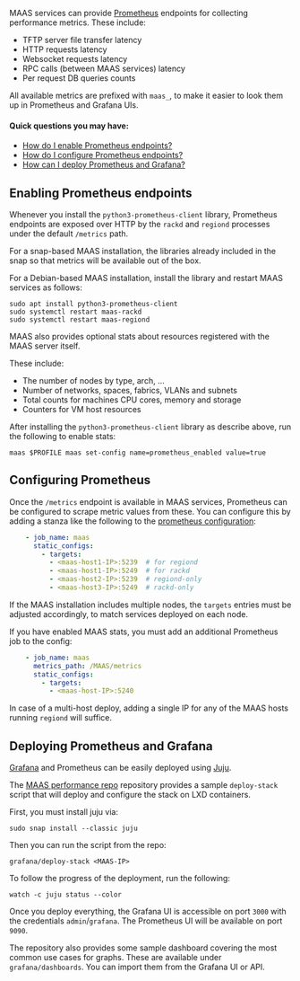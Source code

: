 <!-- deb-2-7-cli
||2.7|2.8|2.9|
|-----:|:-----:|:-----:|:-----:|
|Snap|[CLI](prometheus-metrics-snap-2-7-cli/3018) ~ [UI](prometheus-metrics-snap-2-7-ui/3019)|[CLI](prometheus-metrics-snap-2-8-cli/3020) ~ [UI](prometheus-metrics-snap-2-8-ui/3021)|[CLI](prometheus-metrics-snap-2-9-cli/3022) ~ [UI](prometheus-metrics-snap-2-9-ui/3023)|
|Packages|**CLI** ~ [UI](prometheus-metrics-deb-2-7-ui/3025)|[CLI](prometheus-metrics-deb-2-8-cli/3026) ~ [UI](prometheus-metrics-deb-2-8-ui/3027)|[CLI](prometheus-metrics-deb-2-9-cli/3028) ~ [UI](prometheus-metrics-deb-2-9-ui/3029)|
 deb-2-7-cli -->

<!-- deb-2-7-ui
||2.7|2.8|2.9|
|-----:|:-----:|:-----:|:-----:|
|Snap|[CLI](prometheus-metrics-snap-2-7-cli/3018) ~ [UI](prometheus-metrics-snap-2-7-ui/3019)|[CLI](prometheus-metrics-snap-2-8-cli/3020) ~ [UI](prometheus-metrics-snap-2-8-ui/3021)|[CLI](prometheus-metrics-snap-2-9-cli/3022) ~ [UI](prometheus-metrics-snap-2-9-ui/3023)|
|Packages|[CLI](prometheus-metrics-deb-2-7-cli/3024) ~ |**UI**|[CLI](prometheus-metrics-deb-2-8-cli/3026) ~ [UI](prometheus-metrics-deb-2-8-ui/3027)|[CLI](prometheus-metrics-deb-2-9-cli/3028) ~ [UI](prometheus-metrics-deb-2-9-ui/3029)|
 deb-2-7-ui -->

<!-- deb-2-8-cli
||2.7|2.8|2.9|
|-----:|:-----:|:-----:|:-----:|
|Snap|[CLI](prometheus-metrics-snap-2-7-cli/3018) ~ [UI](prometheus-metrics-snap-2-7-ui/3019)|[CLI](prometheus-metrics-snap-2-8-cli/3020) ~ [UI](prometheus-metrics-snap-2-8-ui/3021)|[CLI](prometheus-metrics-snap-2-9-cli/3022) ~ [UI](prometheus-metrics-snap-2-9-ui/3023)|
|Packages|[CLI](prometheus-metrics-deb-2-7-cli/3024) ~ [UI](prometheus-metrics-deb-2-7-ui/3025)||**CLI** ~ [UI](prometheus-metrics-deb-2-8-ui/3027)|[CLI](prometheus-metrics-deb-2-9-cli/3028) ~ [UI](prometheus-metrics-deb-2-9-ui/3029)|
 deb-2-8-cli -->

<!-- deb-2-8-ui
||2.7|2.8|2.9|
|-----:|:-----:|:-----:|:-----:|
|Snap|[CLI](prometheus-metrics-snap-2-7-cli/3018) ~ [UI](prometheus-metrics-snap-2-7-ui/3019)|[CLI](prometheus-metrics-snap-2-8-cli/3020) ~ [UI](prometheus-metrics-snap-2-8-ui/3021)|[CLI](prometheus-metrics-snap-2-9-cli/3022) ~ [UI](prometheus-metrics-snap-2-9-ui/3023)|
|Packages|[CLI](prometheus-metrics-deb-2-7-cli/3024) ~ [UI](prometheus-metrics-deb-2-7-ui/3025)|[CLI](prometheus-metrics-deb-2-8-cli/3026) ~ |**UI**|[CLI](prometheus-metrics-deb-2-9-cli/3028) ~ [UI](prometheus-metrics-deb-2-9-ui/3029)|
 deb-2-8-ui -->

<!-- deb-2-9-cli
||2.7|2.8|2.9|
|-----:|:-----:|:-----:|:-----:|
|Snap|[CLI](prometheus-metrics-snap-2-7-cli/3018) ~ [UI](prometheus-metrics-snap-2-7-ui/3019)|[CLI](prometheus-metrics-snap-2-8-cli/3020) ~ [UI](prometheus-metrics-snap-2-8-ui/3021)|[CLI](prometheus-metrics-snap-2-9-cli/3022) ~ [UI](prometheus-metrics-snap-2-9-ui/3023)|
|Packages|[CLI](prometheus-metrics-deb-2-7-cli/3024) ~ [UI](prometheus-metrics-deb-2-7-ui/3025)|[CLI](prometheus-metrics-deb-2-8-cli/3026) ~ [UI](prometheus-metrics-deb-2-8-ui/3027)||**CLI** ~ [UI](prometheus-metrics-deb-2-9-ui/3029)|
 deb-2-9-cli -->

<!-- deb-2-9-ui
||2.7|2.8|2.9|
|-----:|:-----:|:-----:|:-----:|
|Snap|[CLI](prometheus-metrics-snap-2-7-cli/3018) ~ [UI](prometheus-metrics-snap-2-7-ui/3019)|[CLI](prometheus-metrics-snap-2-8-cli/3020) ~ [UI](prometheus-metrics-snap-2-8-ui/3021)|[CLI](prometheus-metrics-snap-2-9-cli/3022) ~ [UI](prometheus-metrics-snap-2-9-ui/3023)|
|Packages|[CLI](prometheus-metrics-deb-2-7-cli/3024) ~ [UI](prometheus-metrics-deb-2-7-ui/3025)|[CLI](prometheus-metrics-deb-2-8-cli/3026) ~ [UI](prometheus-metrics-deb-2-8-ui/3027)|[CLI](prometheus-metrics-deb-2-9-cli/3028) ~ |**UI**|
 deb-2-9-ui -->

<!-- snap-2-7-cli
||2.7|2.8|2.9|
|-----:|:-----:|:-----:|:-----:|
|Snap|**CLI** ~ [UI](prometheus-metrics-snap-2-7-ui/3019)|[CLI](prometheus-metrics-snap-2-8-cli/3020) ~ [UI](prometheus-metrics-snap-2-8-ui/3021)|[CLI](prometheus-metrics-snap-2-9-cli/3022) ~ [UI](prometheus-metrics-snap-2-9-ui/3023)|
|Packages|[CLI](prometheus-metrics-deb-2-7-cli/3024) ~ [UI](prometheus-metrics-deb-2-7-ui/3025)|[CLI](prometheus-metrics-deb-2-8-cli/3026) ~ [UI](prometheus-metrics-deb-2-8-ui/3027)|[CLI](prometheus-metrics-deb-2-9-cli/3028) ~ [UI](prometheus-metrics-deb-2-9-ui/3029)|
 snap-2-7-cli -->

<!-- snap-2-7-ui
||2.7|2.8|2.9|
|-----:|:-----:|:-----:|:-----:|
|Snap|[CLI](prometheus-metrics-snap-2-7-cli/3018) ~ |**UI**|[CLI](prometheus-metrics-snap-2-8-cli/3020) ~ [UI](prometheus-metrics-snap-2-8-ui/3021)|[CLI](prometheus-metrics-snap-2-9-cli/3022) ~ [UI](prometheus-metrics-snap-2-9-ui/3023)|
|Packages|[CLI](prometheus-metrics-deb-2-7-cli/3024) ~ [UI](prometheus-metrics-deb-2-7-ui/3025)|[CLI](prometheus-metrics-deb-2-8-cli/3026) ~ [UI](prometheus-metrics-deb-2-8-ui/3027)|[CLI](prometheus-metrics-deb-2-9-cli/3028) ~ [UI](prometheus-metrics-deb-2-9-ui/3029)|
 snap-2-7-ui -->

<!-- snap-2-8-cli
||2.7|2.8|2.9|
|-----:|:-----:|:-----:|:-----:|
|Snap|[CLI](prometheus-metrics-snap-2-7-cli/3018) ~ [UI](prometheus-metrics-snap-2-7-ui/3019)||**CLI** ~ [UI](prometheus-metrics-snap-2-8-ui/3021)|[CLI](prometheus-metrics-snap-2-9-cli/3022) ~ [UI](prometheus-metrics-snap-2-9-ui/3023)|
|Packages|[CLI](prometheus-metrics-deb-2-7-cli/3024) ~ [UI](prometheus-metrics-deb-2-7-ui/3025)|[CLI](prometheus-metrics-deb-2-8-cli/3026) ~ [UI](prometheus-metrics-deb-2-8-ui/3027)|[CLI](prometheus-metrics-deb-2-9-cli/3028) ~ [UI](prometheus-metrics-deb-2-9-ui/3029)|
 snap-2-8-cli -->

<!-- snap-2-8-ui
||2.7|2.8|2.9|
|-----:|:-----:|:-----:|:-----:|
|Snap|[CLI](prometheus-metrics-snap-2-7-cli/3018) ~ [UI](prometheus-metrics-snap-2-7-ui/3019)|[CLI](prometheus-metrics-snap-2-8-cli/3020) ~ |**UI**|[CLI](prometheus-metrics-snap-2-9-cli/3022) ~ [UI](prometheus-metrics-snap-2-9-ui/3023)|
|Packages|[CLI](prometheus-metrics-deb-2-7-cli/3024) ~ [UI](prometheus-metrics-deb-2-7-ui/3025)|[CLI](prometheus-metrics-deb-2-8-cli/3026) ~ [UI](prometheus-metrics-deb-2-8-ui/3027)|[CLI](prometheus-metrics-deb-2-9-cli/3028) ~ [UI](prometheus-metrics-deb-2-9-ui/3029)|
 snap-2-8-ui -->

<!-- snap-2-9-cli
||2.7|2.8|2.9|
|-----:|:-----:|:-----:|:-----:|
|Snap|[CLI](prometheus-metrics-snap-2-7-cli/3018) ~ [UI](prometheus-metrics-snap-2-7-ui/3019)|[CLI](prometheus-metrics-snap-2-8-cli/3020) ~ [UI](prometheus-metrics-snap-2-8-ui/3021)||**CLI** ~ [UI](prometheus-metrics-snap-2-9-ui/3023)|
|Packages|[CLI](prometheus-metrics-deb-2-7-cli/3024) ~ [UI](prometheus-metrics-deb-2-7-ui/3025)|[CLI](prometheus-metrics-deb-2-8-cli/3026) ~ [UI](prometheus-metrics-deb-2-8-ui/3027)|[CLI](prometheus-metrics-deb-2-9-cli/3028) ~ [UI](prometheus-metrics-deb-2-9-ui/3029)|
 snap-2-9-cli -->

<!-- snap-2-9-ui
||2.7|2.8|2.9|
|-----:|:-----:|:-----:|:-----:|
|Snap|[CLI](prometheus-metrics-snap-2-7-cli/3018) ~ [UI](prometheus-metrics-snap-2-7-ui/3019)|[CLI](prometheus-metrics-snap-2-8-cli/3020) ~ [UI](prometheus-metrics-snap-2-8-ui/3021)|[CLI](prometheus-metrics-snap-2-9-cli/3022) ~ |**UI**|
|Packages|[CLI](prometheus-metrics-deb-2-7-cli/3024) ~ [UI](prometheus-metrics-deb-2-7-ui/3025)|[CLI](prometheus-metrics-deb-2-8-cli/3026) ~ [UI](prometheus-metrics-deb-2-8-ui/3027)|[CLI](prometheus-metrics-deb-2-9-cli/3028) ~ [UI](prometheus-metrics-deb-2-9-ui/3029)|
 snap-2-9-ui -->

MAAS services can provide [Prometheus](https://prometheus.io/) endpoints for collecting performance metrics.  These include:

-   TFTP server file transfer latency
-   HTTP requests latency
-   Websocket requests latency
-   RPC calls (between MAAS services) latency
-   Per request DB queries counts

All available metrics are prefixed with `maas_`, to make it easier to look them up in Prometheus and Grafana UIs.

#### Quick questions you may have:

* [How do I enable Prometheus endpoints?](/t/prometheus-metrics/813#heading--enabling-prometheus-endpoints)
* [How do I configure Prometheus endpoints?](/t/prometheus-metrics/813#heading--configuring-prometheus)
* [How can I deploy Prometheus and Grafana?](/t/prometheus-metrics/813#heading--deploying-prometheus-and-grafana)

<h2 id="heading--enabling-prometheus-endpoints">Enabling Prometheus endpoints</h2>

Whenever you install the `python3-prometheus-client` library, Prometheus endpoints are exposed over HTTP by the `rackd` and `regiond` processes under the default `/metrics` path.

For a snap-based MAAS installation, the libraries already included in the snap so that metrics will be available out of the box.

For a Debian-based MAAS installation, install the library and restart MAAS services as follows:

    sudo apt install python3-prometheus-client
    sudo systemctl restart maas-rackd
    sudo systemctl restart maas-regiond

MAAS also provides optional stats about resources registered with the MAAS server itself.

These include:

-   The number of nodes by type, arch, ...
-   Number of networks, spaces, fabrics, VLANs and subnets
-   Total counts for machines CPU cores, memory and storage
-   Counters for VM host resources

After installing the `python3-prometheus-client` library as describe above, run the following to enable stats:

    maas $PROFILE maas set-config name=prometheus_enabled value=true

<h2 id="heading--configuring-prometheus">Configuring Prometheus</h2>

Once the `/metrics` endpoint is available in MAAS services, Prometheus can be configured to scrape metric values from these. You can configure this by adding a stanza like the following to the [prometheus configuration](https://prometheus.io/docs/prometheus/latest/configuration/configuration/):

``` yaml
    - job_name: maas
      static_configs:
        - targets:
          - <maas-host1-IP>:5239  # for regiond
          - <maas-host1-IP>:5249  # for rackd
          - <maas-host2-IP>:5239  # regiond-only
          - <maas-host3-IP>:5249  # rackd-only
```

If the MAAS installation includes multiple nodes, the `targets` entries must be adjusted accordingly, to match services deployed on each node.

If  you have enabled MAAS stats,  you must add an additional Prometheus job to the config:

``` yaml
    - job_name: maas
      metrics_path: /MAAS/metrics
      static_configs:
        - targets:
          - <maas-host-IP>:5240
```

In case of a multi-host deploy, adding a single IP for any of the MAAS hosts running `regiond` will suffice.

<h2 id="heading--deploying-prometheus-and-grafana">Deploying Prometheus and Grafana</h2>

[Grafana](https://grafana.com/) and Prometheus can be easily deployed using [Juju](https://jujucharms.com/).

The [MAAS performance repo](https://git.launchpad.net/~maas-committers/maas/+git/maas-performance) repository provides a sample `deploy-stack` script that will deploy and configure the stack on LXD containers.

First, you must install juju via:

    sudo snap install --classic juju

Then you can run the script from the repo:

    grafana/deploy-stack <MAAS-IP>

To follow the progress of the deployment, run the following:

    watch -c juju status --color

Once you deploy everything, the Grafana UI is accessible on port `3000` with the credentials `admin`/`grafana`. The Prometheus UI will be available on port `9090`.

The repository also provides some sample dashboard covering the most common use cases for graphs. These are available under `grafana/dashboards`.  You can import them from the Grafana UI or API.

<!-- LINKS -->